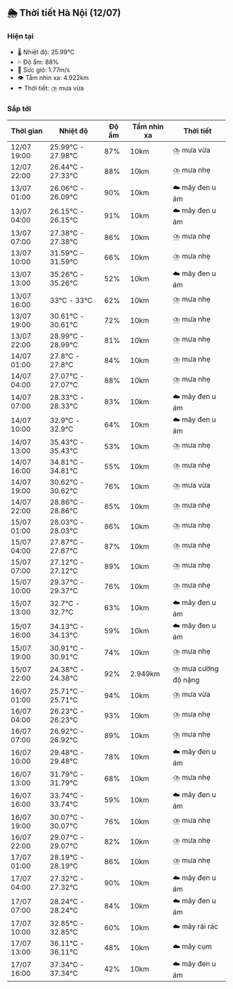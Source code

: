 ## 🌦️ Thời tiết Hà Nội (12/07)

### Hiện tại

- 🌡️ Nhiệt độ: 25.99℃
- 💦 Độ ẩm: 88%
- 💨 Sức gió: 1.77m/s
- 👁️ Tầm nhìn xa: 4.922km
- ☂️ Thời tiết: ⛈️ mưa vừa

### Sắp tới

| Thời gian | Nhiệt độ | Độ ẩm | Tầm nhìn xa | Thời tiết |
| --- | --- | --- | --- | --- |
| 12/07 19:00 | 25.99℃ - 27.98℃ | 87% | 10km | ⛈️ mưa vừa |
| 12/07 22:00 | 26.44℃ - 27.33℃ | 88% | 10km | ⛈️ mưa nhẹ |
| 13/07 01:00 | 26.06℃ - 26.09℃ | 90% | 10km | ☁️ mây đen u ám |
| 13/07 04:00 | 26.15℃ - 26.15℃ | 91% | 10km | ☁️ mây đen u ám |
| 13/07 07:00 | 27.38℃ - 27.38℃ | 86% | 10km | ⛈️ mưa nhẹ |
| 13/07 10:00 | 31.59℃ - 31.59℃ | 66% | 10km | ⛈️ mưa nhẹ |
| 13/07 13:00 | 35.26℃ - 35.26℃ | 52% | 10km | ☁️ mây đen u ám |
| 13/07 16:00 | 33℃ - 33℃ | 62% | 10km | ⛈️ mưa nhẹ |
| 13/07 19:00 | 30.61℃ - 30.61℃ | 72% | 10km | ⛈️ mưa nhẹ |
| 13/07 22:00 | 28.99℃ - 28.99℃ | 81% | 10km | ⛈️ mưa nhẹ |
| 14/07 01:00 | 27.8℃ - 27.8℃ | 84% | 10km | ⛈️ mưa nhẹ |
| 14/07 04:00 | 27.07℃ - 27.07℃ | 88% | 10km | ⛈️ mưa nhẹ |
| 14/07 07:00 | 28.33℃ - 28.33℃ | 83% | 10km | ☁️ mây đen u ám |
| 14/07 10:00 | 32.9℃ - 32.9℃ | 64% | 10km | ☁️ mây đen u ám |
| 14/07 13:00 | 35.43℃ - 35.43℃ | 53% | 10km | ⛈️ mưa nhẹ |
| 14/07 16:00 | 34.81℃ - 34.81℃ | 55% | 10km | ⛈️ mưa nhẹ |
| 14/07 19:00 | 30.62℃ - 30.62℃ | 76% | 10km | ⛈️ mưa vừa |
| 14/07 22:00 | 28.86℃ - 28.86℃ | 85% | 10km | ⛈️ mưa nhẹ |
| 15/07 01:00 | 28.03℃ - 28.03℃ | 86% | 10km | ⛈️ mưa nhẹ |
| 15/07 04:00 | 27.87℃ - 27.87℃ | 87% | 10km | ⛈️ mưa nhẹ |
| 15/07 07:00 | 27.12℃ - 27.12℃ | 89% | 10km | ⛈️ mưa nhẹ |
| 15/07 10:00 | 29.37℃ - 29.37℃ | 76% | 10km | ⛈️ mưa nhẹ |
| 15/07 13:00 | 32.7℃ - 32.7℃ | 63% | 10km | ☁️ mây đen u ám |
| 15/07 16:00 | 34.13℃ - 34.13℃ | 59% | 10km | ☁️ mây đen u ám |
| 15/07 19:00 | 30.91℃ - 30.91℃ | 74% | 10km | ⛈️ mưa nhẹ |
| 15/07 22:00 | 24.38℃ - 24.38℃ | 92% | 2.949km | ⛈️ mưa cường độ nặng |
| 16/07 01:00 | 25.71℃ - 25.71℃ | 94% | 10km | ⛈️ mưa vừa |
| 16/07 04:00 | 26.23℃ - 26.23℃ | 93% | 10km | ⛈️ mưa nhẹ |
| 16/07 07:00 | 26.92℃ - 26.92℃ | 89% | 10km | ⛈️ mưa nhẹ |
| 16/07 10:00 | 29.48℃ - 29.48℃ | 78% | 10km | ☁️ mây đen u ám |
| 16/07 13:00 | 31.79℃ - 31.79℃ | 68% | 10km | ⛈️ mưa nhẹ |
| 16/07 16:00 | 33.74℃ - 33.74℃ | 59% | 10km | ☁️ mây đen u ám |
| 16/07 19:00 | 30.07℃ - 30.07℃ | 76% | 10km | ⛈️ mưa nhẹ |
| 16/07 22:00 | 29.07℃ - 29.07℃ | 82% | 10km | ⛈️ mưa nhẹ |
| 17/07 01:00 | 28.19℃ - 28.19℃ | 86% | 10km | ⛈️ mưa nhẹ |
| 17/07 04:00 | 27.32℃ - 27.32℃ | 90% | 10km | ☁️ mây đen u ám |
| 17/07 07:00 | 28.24℃ - 28.24℃ | 84% | 10km | ☁️ mây đen u ám |
| 17/07 10:00 | 32.85℃ - 32.85℃ | 60% | 10km | ☁️ mây rải rác |
| 17/07 13:00 | 36.11℃ - 36.11℃ | 48% | 10km | ☁️ mây cụm |
| 17/07 16:00 | 37.34℃ - 37.34℃ | 42% | 10km | ☁️ mây đen u ám |
